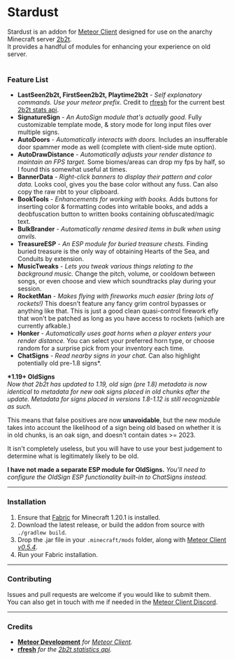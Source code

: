 # Stardust

Stardust is an addon for [Meteor Client](https://meteorclient.com) designed for use on the
anarchy Minecraft server [2b2t](https://2b2t.org).<br>
It provides a handful of modules for enhancing your experience on old server.<br><br>

### Feature List

- **LastSeen2b2t, FirstSeen2b2t, Playtime2b2t** - *Self explanatory commands. Use your meteor prefix.* Credit to [rfresh](https://github.com/rfresh2) for the current best [2b2t stats api](https://api.2b2t.vc).
- **SignatureSign** - *An AutoSign module that's actually good.* Fully customizable template mode, & story mode for long input files over multiple signs.
- **AutoDoors** - *Automatically interacts with doors.* Includes an insufferable door spammer mode as well (complete with client-side mute option).
- **AutoDrawDistance** - *Automatically adjusts your render distance to maintain an FPS target.* Some biomes/areas can drop my fps by half, so I found this somewhat useful at times.
- **BannerData** - *Right-click banners to display their pattern and color data.* Looks cool, gives you the base color without any fuss. Can also copy the raw nbt to your clipboard.
- **BookTools** - *Enhancements for working with books.* Adds buttons for inserting color & formatting codes into writable books, and adds a deobfuscation button to written books containing obfuscated/magic text.
- **BulkBrander** - *Automatically rename desired items in bulk when using anvils.*
- **TreasureESP** - *An ESP module for buried treasure chests.* Finding buried treasure is the only way of obtaining Hearts of the Sea, and Conduits by extension.
- **MusicTweaks** - *Lets you tweak various things relating to the background music.* Change the pitch, volume, or cooldown between songs, or even choose and view which soundtracks play during your session. 
- **RocketMan** - *Makes flying with fireworks much easier (bring lots of rockets!)* This doesn't feature any fancy grim control bypasses or anything like that. This is just a good clean quasi-control firework efly that won't be patched as long as you have access to rockets (which are currently afkable.)
- **Honker** - *Automatically uses goat horns when a player enters your render distance.* You can select your preferred horn type, or choose random for a surprise pick from your inventory each time.
- **ChatSigns** - *Read nearby signs in your chat.* Can also highlight potentially old pre-1.8 signs*.

 **\*1.19+ OldSigns**<br>
*Now that 2b2t has updated to 1.19, old sign (pre 1.8) metadata is now identical to metadata for new oak signs placed in old chunks after the update. Metadata for signs placed in versions 1.8-1.12 is still recognizable as such.*<br>

This means that false positives are now **unavoidable**, but the new module takes into account the likelihood of a sign being old based on whether it is in old chunks, is an oak sign, and doesn't contain dates >= 2023.<br>

It isn't completely useless, but you will have to use your best judgement to determine what is legitimately likely to be old.

**I have not made a separate ESP module for OldSigns.** *You'll need to configure the OldSign ESP functionality built-in to ChatSigns instead.*

---
### Installation

1. Ensure that [Fabric](https://fabricmc.net) for Minecraft 1.20.1 is installed.
2. Download the latest release, or build the addon from source with `./gradlew build`.
3. Drop the .jar file in your `.minecraft/mods` folder, along with [Meteor Client *v0.5.4*](https://github.com/meteordevelopment/meteor-client/releases/tag/v0.5.4).
4. Run your Fabric installation.

---
### Contributing
Issues and pull requests are welcome if you would like to submit them.<br>
You can also get in touch with me if needed in the [Meteor Client Discord](https://discord.com/invite/bBGQZvd).

---
### Credits
- [**Meteor Development**](https://github.com/MeteorDevelopment) *for [Meteor Client](https://meteorclient.com).*
- [**rfresh**](https://github.com/rfresh2) *for the [2b2t statistics api](https://api.2b2t.vc).*
